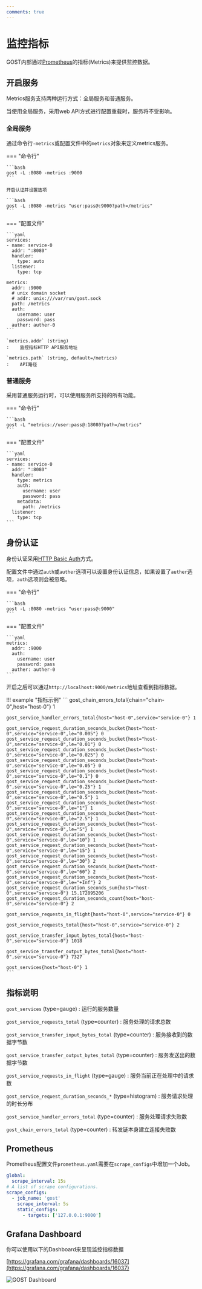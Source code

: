 ```yaml
---
comments: true
---
```


# 监控指标

GOST内部通过[Prometheus](https://prometheus.io/)的指标(Metrics)来提供监控数据。

## 开启服务

Metrics服务支持两种运行方式：全局服务和普通服务。

当使用全局服务，采用web API方式进行配置重载时，服务将不受影响。

### 全局服务

通过命令行`-metrics`或配置文件中的`metrics`对象来定义metrics服务。

=== "命令行"

	```bash
	gost -L :8080 -metrics :9000
	```

	开启认证并设置选项

	```bash
	gost -L :8080 -metrics "user:pass@:9000?path=/metrics"
	```

=== "配置文件"

    ```yaml
	services:
	- name: service-0
	  addr: ":8080"
	  handler:
		type: auto
	  listener:
		type: tcp

	metrics:
	  addr: :9000
	  # unix domain socket
	  # addr: unix:///var/run/gost.sock
	  path: /metrics
	  auth:
	    username: user
		password: pass
	  auther: auther-0
	```

	`metrics.addr` (string)
	:    监控指标HTTP API服务地址

	`metrics.path` (string, default=/metrics)
	:    API路径

### 普通服务

采用普通服务运行时，可以使用服务所支持的所有功能。

=== "命令行"

    ```bash
	gost -L "metrics://user:pass@:18080?path=/metrics"
	```

=== "配置文件"

    ```yaml
	services:
	- name: service-0
	  addr: ":8080"
	  handler:
		type: metrics
		auth:
		  username: user
		  password: pass
		metadata:
		  path: /metrics
	  listener:
		type: tcp
	```

## 身份认证

身份认证采用[HTTP Basic Auth](https://en.wikipedia.org/wiki/Basic_access_authentication)方式。

配置文件中通过`auth`或`auther`选项可以设置身份认证信息，如果设置了`auther`选项，`auth`选项则会被忽略。

=== "命令行"

    ```bash
    gost -L :8080 -metrics "user:pass@:9000"
    ```

=== "配置文件"

    ```yaml
    metrics:
      addr: :9000
      auth:
        username: user
        password: pass
      auther: auther-0
    ```

开启之后可以通过`http://localhost:9000/metrics`地址查看到指标数据。

!!! example "指标示例"
    ```
    gost_chain_errors_total{chain="chain-0",host="host-0"} 1

	gost_service_handler_errors_total{host="host-0",service="service-0"} 1

	gost_service_request_duration_seconds_bucket{host="host-0",service="service-0",le="0.005"} 0
	gost_service_request_duration_seconds_bucket{host="host-0",service="service-0",le="0.01"} 0
	gost_service_request_duration_seconds_bucket{host="host-0",service="service-0",le="0.025"} 0
	gost_service_request_duration_seconds_bucket{host="host-0",service="service-0",le="0.05"} 0
	gost_service_request_duration_seconds_bucket{host="host-0",service="service-0",le="0.1"} 0
	gost_service_request_duration_seconds_bucket{host="host-0",service="service-0",le="0.25"} 1
	gost_service_request_duration_seconds_bucket{host="host-0",service="service-0",le="0.5"} 1
	gost_service_request_duration_seconds_bucket{host="host-0",service="service-0",le="1"} 1
	gost_service_request_duration_seconds_bucket{host="host-0",service="service-0",le="2.5"} 1
	gost_service_request_duration_seconds_bucket{host="host-0",service="service-0",le="5"} 1
	gost_service_request_duration_seconds_bucket{host="host-0",service="service-0",le="10"} 1
	gost_service_request_duration_seconds_bucket{host="host-0",service="service-0",le="15"} 1
	gost_service_request_duration_seconds_bucket{host="host-0",service="service-0",le="30"} 2
	gost_service_request_duration_seconds_bucket{host="host-0",service="service-0",le="60"} 2
	gost_service_request_duration_seconds_bucket{host="host-0",service="service-0",le="+Inf"} 2
	gost_service_request_duration_seconds_sum{host="host-0",service="service-0"} 15.172895206
	gost_service_request_duration_seconds_count{host="host-0",service="service-0"} 2

	gost_service_requests_in_flight{host="host-0",service="service-0"} 0

	gost_service_requests_total{host="host-0",service="service-0"} 2

	gost_service_transfer_input_bytes_total{host="host-0",service="service-0"} 1018

	gost_service_transfer_output_bytes_total{host="host-0",service="service-0"} 7327

	gost_services{host="host-0"} 1
	```

## 指标说明

`gost_services` (type=gauge)
:    运行的服务数量

`gost_service_requests_total` (type=counter)
:    服务处理的请求总数

`gost_service_transfer_input_bytes_total` (type=counter)
:    服务接收到的数据字节数

`gost_service_transfer_output_bytes_total` (type=counter)
:    服务发送出的数据字节数

`gost_service_requests_in_flight` (type=gauge)
:    服务当前正在处理中的请求数

`gost_service_request_duration_seconds_*` (type=histogram)
:    服务请求处理的时长分布

`gost_service_handler_errors_total` (type=counter)
:    服务处理请求失败数

`gost_chain_errors_total` (type=counter)
:    转发链本身建立连接失败数

## Prometheus

Prometheus配置文件`prometheus.yaml`需要在`scrape_configs`中增加一个Job。

```yaml hl_lines="5 6 7 8"
global:
  scrape_interval: 15s 
# A list of scrape configurations.
scrape_configs:
  - job_name: 'gost'
    scrape_interval: 5s
    static_configs:
      - targets: ['127.0.0.1:9000']
```

## Grafana Dashboard

你可以使用以下的Dashboard来呈现监控指标数据

[https://grafana.com/grafana/dashboards/16037](https://grafana.com/grafana/dashboards/16037)

![GOST Dashboard](../images/dashboard.png)
